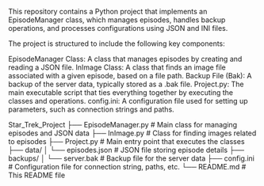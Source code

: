 This repository contains a Python project that implements an EpisodeManager class, which manages episodes, handles backup operations, and processes configurations using JSON and INI files.

The project is structured to include the following key components:

EpisodeManager Class: A class that manages episodes by creating and reading a JSON file.
InImage Class: A class that finds an image file associated with a given episode, based on a file path.
Backup File (Bak): A backup of the server data, typically stored as a .bak file.
Project.py: The main executable script that ties everything together by executing the classes and operations.
config.ini: A configuration file used for setting up parameters, such as connection strings and paths.

Star_Trek_Project
├── EpisodeManager.py          # Main class for managing episodes and JSON data
├── InImage.py                 # Class for finding images related to episodes
├── Project.py                 # Main entry point that executes the classes
├── data/
│   └── episodes.json          # JSON file storing episode details
├── backups/
│   └── server.bak             # Backup file for the server data
├── config.ini                 # Configuration file for connection string, paths, etc.
└── README.md                  # This README file
